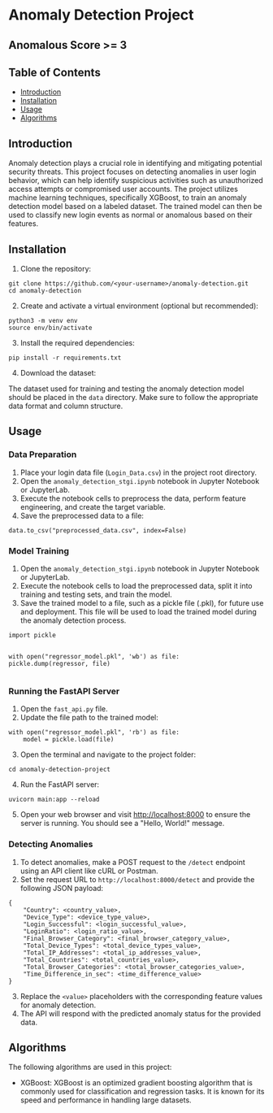 <!DOCTYPE html>
<html>
<head>
</head>
<body>
  <h1>Anomaly Detection Project</h1>
  <h2>Anomalous Score >= 3<h2>
  <h2>Table of Contents</h2>
  <ul>
    <li><a href="#introduction">Introduction</a></li>
    <li><a href="#installation">Installation</a></li>
    <li><a href="#usage">Usage</a></li>
    <li><a href="#algorithms">Algorithms</a></li>
  </ul>
  <h2 id="introduction">Introduction</h2>
  <p>
    Anomaly detection plays a crucial role in identifying and mitigating potential security threats.
    This project focuses on detecting anomalies in user login behavior, which can help identify suspicious activities such as unauthorized access attempts or compromised user accounts.
    The project utilizes machine learning techniques, specifically XGBoost, to train an anomaly detection model based on a labeled dataset.
    The trained model can then be used to classify new login events as normal or anomalous based on their features.
  </p>
  <h2 id="installation">Installation</h2>
  <ol>
    <li>Clone the repository:</li>
  </ol>
  <pre><code>git clone https://github.com/&lt;your-username&gt;/anomaly-detection.git
cd anomaly-detection
</code></pre>
  <ol start="2">
    <li>Create and activate a virtual environment (optional but recommended):</li>
  </ol>
  <pre><code>python3 -m venv env
source env/bin/activate
</code></pre>
  <ol start="3">
    <li>Install the required dependencies:</li>
  </ol>
  <pre><code>pip install -r requirements.txt
</code></pre>
  <ol start="4">
    <li>Download the dataset:</li>
  </ol>
  <p>
    The dataset used for training and testing the anomaly detection model should be placed in the <code>data</code> directory.
    Make sure to follow the appropriate data format and column structure.
  </p>
  <h2 id="usage">Usage</h2>
  <h3>Data Preparation</h3>
  <ol>
    <li>Place your login data file (<code>Login_Data.csv</code>) in the project root directory.</li>
    <li>Open the <code>anomaly_detection_stgi.ipynb</code> notebook in Jupyter Notebook or JupyterLab.</li>
    <li>Execute the notebook cells to preprocess the data, perform feature engineering, and create the target variable.</li>
    <li>Save the preprocessed data to a file:</li>
  </ol>
  <pre><code>data.to_csv("preprocessed_data.csv", index=False)
</code></pre>
  <h3>Model Training</h3>
  <ol>
    <li>Open the <code>anomaly_detection_stgi.ipynb</code> notebook in Jupyter Notebook or JupyterLab.</li>
    <li>Execute the notebook cells to load the preprocessed data, split it into training and testing sets, and train the model.</li>
    <li>Save the trained model to a file, such as a pickle file (.pkl), for future use and deployment. This file will be used to load the trained model during the anomaly detection process.</li>
  </ol>
  <pre><code>import pickle
 
with open("regressor_model.pkl", 'wb') as file:
    pickle.dump(regressor, file)
</code></pre>
  <h3>Running the FastAPI Server</h3>
  <ol>
    <li>Open the <code>fast_api.py</code> file.</li>
    <li>Update the file path to the trained model:</li>
  </ol>
  <pre><code>with open("regressor_model.pkl", 'rb') as file:
    model = pickle.load(file)
</code></pre>
  <ol start="3">
    <li>Open the terminal and navigate to the project folder:</li>
  </ol>
  <pre><code>cd anomaly-detection-project</code></pre>
  <ol start="4">
    <li>Run the FastAPI server:</li>
  </ol>
  <pre><code>uvicorn main:app --reload
</code></pre>
  <ol start="5">
    <li>Open your web browser and visit <a href="http://localhost:8000">http://localhost:8000</a> to ensure the server is running. You should see a "Hello, World!" message.</li>
  </ol>
  <h3>Detecting Anomalies</h3>
  <ol>
    <li>To detect anomalies, make a POST request to the <code>/detect</code> endpoint using an API client like cURL or Postman.</li>
    <li>Set the request URL to <code>http://localhost:8000/detect</code> and provide the following JSON payload:</li>
  </ol>
  <pre><code>{
    "Country": &lt;country_value&gt;,
    "Device_Type": &lt;device_type_value&gt;,
    "Login_Successful": &lt;login_successful_value&gt;,
    "LoginRatio": &lt;login_ratio_value&gt;,
    "Final_Browser_Category": &lt;final_browser_category_value&gt;,
    "Total_Device_Types": &lt;total_device_types_value&gt;,
    "Total_IP_Addresses": &lt;total_ip_addresses_value&gt;,
    "Total_Countries": &lt;total_countries_value&gt;,
    "Total_Browser_Categories": &lt;total_browser_categories_value&gt;,
    "Time_Difference_in_sec": &lt;time_difference_value&gt;
}
</code></pre>
  <ol start="3">
    <li>Replace the <code>&lt;value&gt;</code> placeholders with the corresponding feature values for anomaly detection.</li>
    <li>The API will respond with the predicted anomaly status for the provided data.</li>
  </ol>
  <h2 id="algorithms">Algorithms</h2>
  <p>The following algorithms are used in this project:</p>
  <ul>
    <li>XGBoost: XGBoost is an optimized gradient boosting algorithm that is commonly used for classification and regression tasks. It is known for its speed and performance in handling large datasets.</li>
  </ul>
  
</body>
</html>

